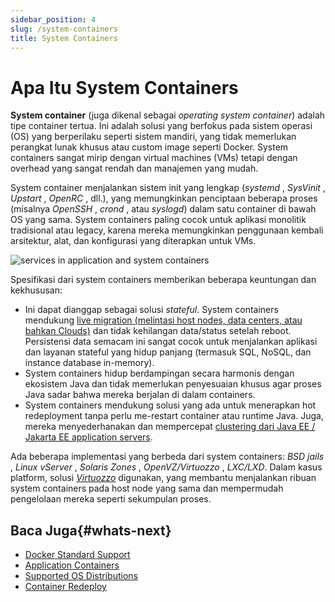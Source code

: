 ```yaml
---
sidebar_position: 4
slug: /system-containers
title: System Containers
---
```

# Apa Itu System Containers

**System container** (juga dikenal sebagai _operating system container_) adalah tipe container tertua. Ini adalah solusi yang berfokus pada sistem operasi (OS) yang berperilaku seperti sistem mandiri, yang tidak memerlukan perangkat lunak khusus atau custom image seperti Docker. System containers sangat mirip dengan virtual machines (VMs) tetapi dengan overhead yang sangat rendah dan manajemen yang mudah.

System container menjalankan sistem init yang lengkap (_systemd_ , _SysVinit_ , _Upstart_ , _OpenRC_ , dll.), yang memungkinkan penciptaan beberapa proses (misalnya _OpenSSH_ , _crond_ , atau _syslogd_) dalam satu container di bawah OS yang sama. System containers paling cocok untuk aplikasi monolitik tradisional atau legacy, karena mereka memungkinkan penggunaan kembali arsitektur, alat, dan konfigurasi yang diterapkan untuk VMs.

![services in application and system containers](#)

Spesifikasi dari system containers memberikan beberapa keuntungan dan kekhususan:

* Ini dapat dianggap sebagai solusi _stateful_. System containers mendukung [live migration (melintasi host nodes, data centers, atau bahkan Clouds)](https://www.virtuozzo.com/company/blog/live-containers-migration-across-data-centers-aws-and-azure-integration/) dan tidak kehilangan data/status setelah reboot. Persistensi data semacam ini sangat cocok untuk menjalankan aplikasi dan layanan stateful yang hidup panjang (termasuk SQL, NoSQL, dan instance database in-memory).
* System containers hidup berdampingan secara harmonis dengan ekosistem Java dan tidak memerlukan penyesuaian khusus agar proses Java sadar bahwa mereka berjalan di dalam containers.
* System containers mendukung solusi yang ada untuk menerapkan hot redeployment tanpa perlu me-restart container atau runtime Java. Juga, mereka menyederhanakan dan mempercepat [clustering dari Java EE / Jakarta EE application servers](https://www.virtuozzo.com/company/blog/glassfish-payara-auto-clustering-cloud-hosting/).

Ada beberapa implementasi yang berbeda dari system containers: _BSD jails_ , _Linux vServer_ , _Solaris Zones_ , _OpenVZ/Virtuozzo_ , _LXC/LXD_. Dalam kasus platform, solusi _[Virtuozzo](https://docs.dewacloud.com/docs/application-platform/)_ digunakan, yang membantu menjalankan ribuan system containers pada host node yang sama dan mempermudah pengelolaan mereka seperti sekumpulan proses.

## Baca Juga{#whats-next}

* [Docker Standard Support](https://docs.dewacloud.com/docs/dockers-overview)
* [Application Containers](https://docs.dewacloud.com/docs/what-are-application-containers)
* [Supported OS Distributions](https://docs.dewacloud.com/docs/docker-supported-distributions)
* [Container Redeploy](https://docs.dewacloud.com/docs/container-redeploy)